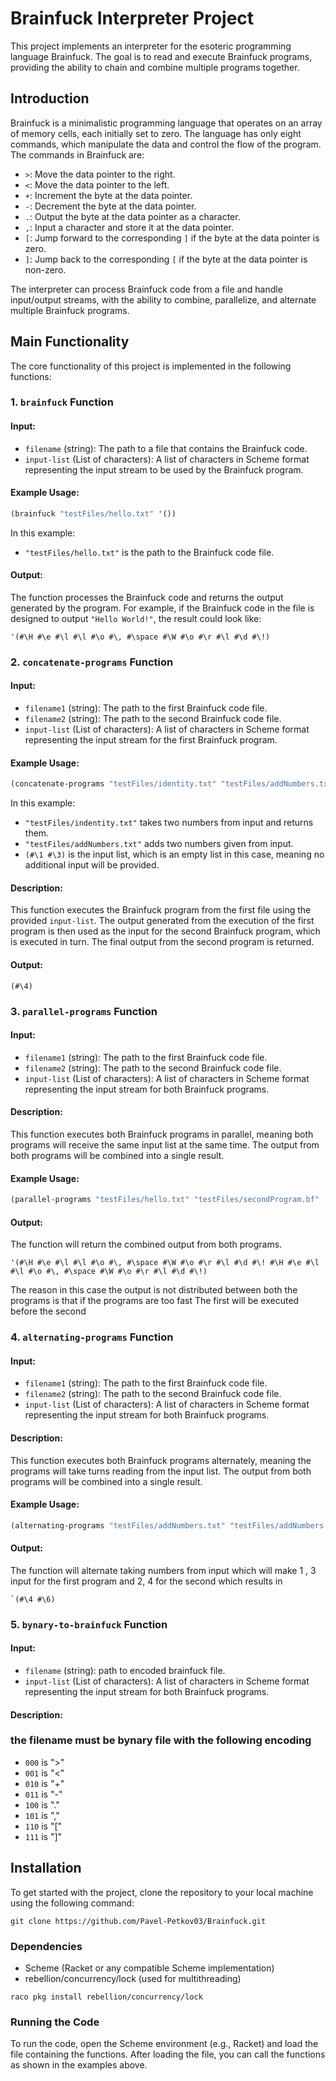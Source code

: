 
# Brainfuck Interpreter Project

This project implements an interpreter for the esoteric programming language Brainfuck. The goal is to read and execute Brainfuck programs, providing the ability to chain and combine multiple programs together.

## Introduction

Brainfuck is a minimalistic programming language that operates on an array of memory cells, each initially set to zero. The language has only eight commands, which manipulate the data and control the flow of the program. The commands in Brainfuck are:

- `>`: Move the data pointer to the right.
- `<`: Move the data pointer to the left.
- `+`: Increment the byte at the data pointer.
- `-`: Decrement the byte at the data pointer.
- `.`: Output the byte at the data pointer as a character.
- `,`: Input a character and store it at the data pointer.
- `[`: Jump forward to the corresponding `]` if the byte at the data pointer is zero.
- `]`: Jump back to the corresponding `[` if the byte at the data pointer is non-zero.

The interpreter can process Brainfuck code from a file and handle input/output streams, with the ability to combine, parallelize, and alternate multiple Brainfuck programs.

## Main Functionality

The core functionality of this project is implemented in the following functions:

### 1. `brainfuck` Function

#### Input:
- `filename` (string): The path to a file that contains the Brainfuck code.
- `input-list` (List of characters): A list of characters in Scheme format representing the input stream to be used by the Brainfuck program.

#### Example Usage:
```scheme
(brainfuck "testFiles/hello.txt" '())
```

In this example:
- `"testFiles/hello.txt"` is the path to the Brainfuck code file.

#### Output:
The function processes the Brainfuck code and returns the output generated by the program. For example, if the Brainfuck code in the file is designed to output `"Hello World!"`, the result could look like:

```
'(#\H #\e #\l #\l #\o #\, #\space #\W #\o #\r #\l #\d #\!)
```

### 2. `concatenate-programs` Function

#### Input:
- `filename1` (string): The path to the first Brainfuck code file.
- `filename2` (string): The path to the second Brainfuck code file.
- `input-list` (List of characters): A list of characters in Scheme format representing the input stream for the first Brainfuck program.

#### Example Usage:
```scheme
(concatenate-programs "testFiles/identity.txt" "testFiles/addNumbers.txt" '(#\1 #\3))
```

In this example:
- `"testFiles/indentity.txt"` takes two numbers from input and returns them.
- `"testFiles/addNumbers.txt"` adds two numbers given from input.
- `(#\1 #\3)` is the input list, which is an empty list in this case, meaning no additional input will be provided.

#### Description:
This function executes the Brainfuck program from the first file using the provided `input-list`. The output generated from the execution of the first program is then used as the input for the second Brainfuck program, which is executed in turn. The final output from the second program is returned.

#### Output:

```
(#\4)
```

### 3. `parallel-programs` Function

#### Input:
- `filename1` (string): The path to the first Brainfuck code file.
- `filename2` (string): The path to the second Brainfuck code file.
- `input-list` (List of characters): A list of characters in Scheme format representing the input stream for both Brainfuck programs.

#### Description:
This function executes both Brainfuck programs in parallel, meaning both programs will receive the same input list at the same time. The output from both programs will be combined into a single result.

#### Example Usage:
```scheme
(parallel-programs "testFiles/hello.txt" "testFiles/secondProgram.bf" '())
```

#### Output:
The function will return the combined output from both programs.

```
'(#\H #\e #\l #\l #\o #\, #\space #\W #\o #\r #\l #\d #\! #\H #\e #\l #\l #\o #\, #\space #\W #\o #\r #\l #\d #\!)
```
The reason in this case the output is not distributed between both the programs is that if the programs are too fast
The first will be executed before the second
### 4. `alternating-programs` Function

#### Input:
- `filename1` (string): The path to the first Brainfuck code file.
- `filename2` (string): The path to the second Brainfuck code file.
- `input-list` (List of characters): A list of characters in Scheme format representing the input stream for both Brainfuck programs.

#### Description:
This function executes both Brainfuck programs alternately, meaning the programs will take turns reading from the input list. The output from both programs will be combined into a single result.

#### Example Usage:
```scheme
(alternating-programs "testFiles/addNumbers.txt" "testFiles/addNumbers.txt" '(#\1 #\2 #\3 #\4))
```

#### Output:
The function will alternate taking numbers from input which will make 1 , 3 input for the first program and 2, 4 for the second which results in

```
`(#\4 #\6)
```

### 5. `bynary-to-brainfuck` Function

#### Input:
- `filename` (string): path to encoded brainfuck file.
- `input-list` (List of characters): A list of characters in Scheme format representing the input stream for both Brainfuck programs.

#### Description:
### the filename must be bynary file with the following encoding  ###
- `000` is ">"
- `001` is "<"
- `010` is "+"
- `011` is "-"
- `100` is "."
- `101` is ","
- `110` is "["
- `111` is "]"




## Installation

To get started with the project, clone the repository to your local machine using the following command:

```
git clone https://github.com/Pavel-Petkov03/Brainfuck.git
```

### Dependencies

- Scheme (Racket or any compatible Scheme implementation)
- rebellion/concurrency/lock (used for multithreading)
```
raco pkg install rebellion/concurrency/lock
```

### Running the Code

To run the code, open the Scheme environment (e.g., Racket) and load the file containing the functions. After loading the file, you can call the functions as shown in the examples above.
